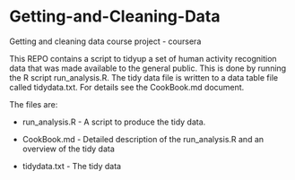 # Getting-and-Cleaning-Data
Getting and cleaning data course project - coursera

This REPO contains a script to tidyup a set of 
human activity recognition data that was made available to the 
general public. This is done by running the R script run_analysis.R.
The tidy data file is written to a data table file called tidydata.txt. For details see the CookBook.md document.

The files are:

- run_analysis.R - A script to produce the tidy data.

- CookBook.md - Detailed description of the run_analysis.R and 
an overview of the tidy data

- tidydata.txt - The tidy data
